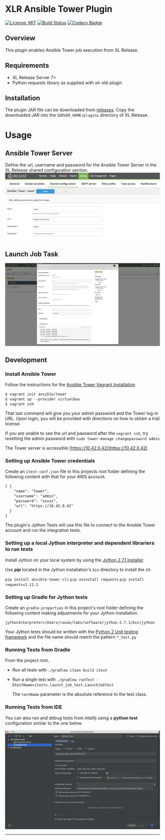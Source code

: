 # XLR Ansible Tower Plugin

[![License: MIT](https://img.shields.io/badge/License-MIT-yellow.svg)](https://opensource.org/licenses/MIT)
[![Build Status](https://travis-ci.org/xebialabs-community/xlr-ansible-tower-plugin.svg?branch=master)](https://travis-ci.org/xebialabs-community/xlr-ansible-tower-plugin)
[![Codacy Badge](https://api.codacy.com/project/badge/Grade/a633f54423d74ba3918eca421dad7d3c)](https://www.codacy.com/app/ravan/xlr-ansible-tower-plugin?utm_source=github.com&amp;utm_medium=referral&amp;utm_content=xebialabs-community/xlr-ansible-tower-plugin&amp;utm_campaign=Badge_Grade)

## Overview
This plugin enables Ansible Tower job execution from XL Release.

## Requirements ##

* XL Release Server 7+
* Python requests library as supplied with xlr-xld-plugin

## Installation

The plugin JAR file can be downloaded from [releases](https://github.com/xebialabs-community/xld-ansible-tower-plugin/releases).
Copy the downloaded JAR into the `SERVER_HOME/plugins` directory of XL Release.

# Usage

## Ansible Tower Server 

Define the url, username and password for the Ansible Tower Server in the XL Release shared configuration section.
![AnsibleTowerCfg](images/tower_cfg.png)

## Launch Job Task

![AnsibleTowerLaunchJob](images/launch_job.png)

## Development ##

### Install Ansible Tower ###

Follow the instructions for the [Ansible Tower Vagrant Installation](https://www.ansible.com/products/tower/trial)

```
$ vagrant init ansible/tower
$ vagrant up --provider virtualbox
$ vagrant ssh
```
That last command will give you your admin password and the Tower log-in URL. Upon login, you will be provided with directions on how to obtain a trial license.

If you are unable to see the url and password after the `vagrant ssh`, try resetting the admin password with `sudo tower-manage changepassword admin`

The Tower server is accessible [https://10.42.0.42](https://10.42.0.42)

### Setting up Ansible Tower credentials ###

Create an `itest-conf.json` file in this projects root folder defining the following content with that for your AWS account.

```
[ {
    "name": "tower",
    "username": "admin",
    "password": "xxxxx",
    "url": "https://10.42.0.42"
  }
]

```

The plugin's Jython Tests will use this file to connect to the Ansible Tower account and run the integration tests.

### Setting up a local Jython interpreter and dependent librariers to run tests ###

Install Jython on your local system by using the [Jython 2.7.1 Installer](http://central.maven.org/maven2/org/python/jython-installer/2.7.1/jython-installer-2.7.1.jar)

Use ___pip___ located in the Jython installation's `bin` directory to install the cli.

`pip install ansible-tower-cli`
`pip uninstall requests`
`pip install requests=2.11.1`


### Setting up Gradle for Jython tests ###

Create an `gradle.properties` in this project's root folder defining the following content making adjustments for your Jython installation.

```
jythonInterpreter=/Users/ravan/labs/software/jython-2.7.1/bin/jython
```

Your Jython tests should be written with the [Python 2 Unit testing framework](https://docs.python.org/2/library/unittest.html) and the file name should match the pattern `*_test.py`

### Running Tests from Gradle ###

From the project root, 

* Run all tests with `./gradlew clean build itest` 

* Run a single test with `./gradlew runTest -DtestName=itests.launch_job_test.LaunchJobTest`

	The `testName` parameter is the absolute reference to the test class.
	
### Running Tests from IDE ###

You can also run and debug tests from Intellij using a __python test__ configuration similar to the one below.

![IntellijTest](images/intellij.png)
	

---

